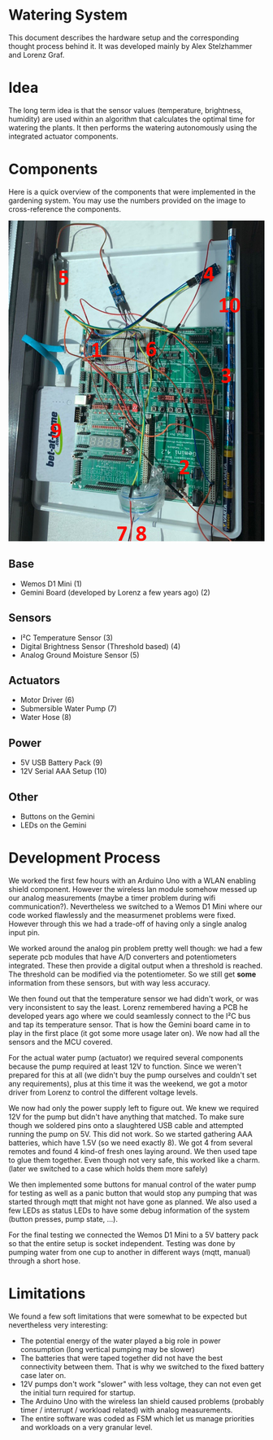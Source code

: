 # Watering System
This document describes the hardware setup and the corresponding thought process behind it. It was developed mainly by Alex Stelzhammer and Lorenz Graf.

# Idea
The long term idea is that the sensor values (temperature, brightness, humidity) are used within an algorithm that calculates the optimal time for watering the plants. It then performs the watering autonomously using the integrated actuator components.

# Components
Here is a quick overview of the components that were implemented in the gardening system. You may use the numbers provided on the image to cross-reference the components.

![](./images/final.png)

## Base
 - Wemos D1 Mini (1)
 - Gemini Board (developed by Lorenz a few years ago) (2)

## Sensors
 - I²C Temperature Sensor (3)
 - Digital Brightness Sensor (Threshold based) (4)
 - Analog Ground Moisture Sensor (5)

## Actuators
 - Motor Driver (6)
 - Submersible Water Pump (7)
 - Water Hose (8)

## Power
 - 5V USB Battery Pack (9)
 - 12V Serial AAA Setup (10)

## Other
 - Buttons on the Gemini
 - LEDs on the Gemini

# Development Process
We worked the first few hours with an Arduino Uno with a WLAN enabling shield component. However the wireless lan module somehow messed up our analog measurements (maybe a timer problem during wifi communication?). Nevertheless we switched to a Wemos D1 Mini where our code worked flawlessly and the measurmenet problems were fixed. However through this we had a trade-off of having only a single analog input pin.

We worked around the analog pin problem pretty well though: we had a few seperate pcb modules that have A/D converters and potentiometers integrated. These then provide a digital output when a threshold is reached. The threshold can be modified via the potentiometer. So we still get **some** information from these sensors, but with way less accuracy.

We then found out that the temperature sensor we had didn't work, or was very inconsistent to say the least. Lorenz remembered having a PCB he developed years ago where we could seamlessly connect to the I²C bus and tap its temperature sensor. That is how the Gemini board came in to play in the first place (it got some more usage later on). We now had all the sensors and the MCU covered.

For the actual water pump (actuator) we required several components because the pump required at least 12V to function. Since we weren't prepared for this at all (we didn't buy the pump ourselves and couldn't set any requirements), plus at this time it was the weekend, we got a motor driver from Lorenz to control the different voltage levels. 

We now had only the power supply left to figure out. We knew we required 12V for the pump but didn't have anything that matched. To make sure though we soldered pins onto a slaughtered USB cable and attempted running the pump on 5V. This did not work. So we started gathering AAA batteries, which have 1.5V (so we need exactly 8). We got 4 from several remotes and found 4 kind-of fresh ones laying around. We then used tape to glue them together. Even though not very safe, this worked like a charm. (later we switched to a case which holds them more safely)

We then implemented some buttons for manual control of the water pump for testing as well as a panic button that would stop any pumping that was started through mqtt that might not have gone as planned. We also used a few LEDs as status LEDs to have some debug information of the system (button presses, pump state, ...).

For the final testing we connected the Wemos D1 Mini to a 5V battery pack so that the entire setup is socket independent. Testing was done by pumping water from one cup to another in different ways (mqtt, manual) through a short hose.

# Limitations
We found a few soft limitations that were somewhat to be expected but nevertheless very interesting:

 - The potential energy of the water played a big role in power consumption (long vertical pumping may be slower)
 - The batteries that were taped together did not have the best connectivity between them. That is why we switched to the fixed battery case later on.
 - 12V pumps don't work "slower" with less voltage, they can not even get the initial turn required for startup.
 - The Arduino Uno with the wireless lan shield caused problems (probably timer / interrupt / workload related) with analog measurements.
 - The entire software was coded as FSM which let us manage priorities and workloads on a very granular level.